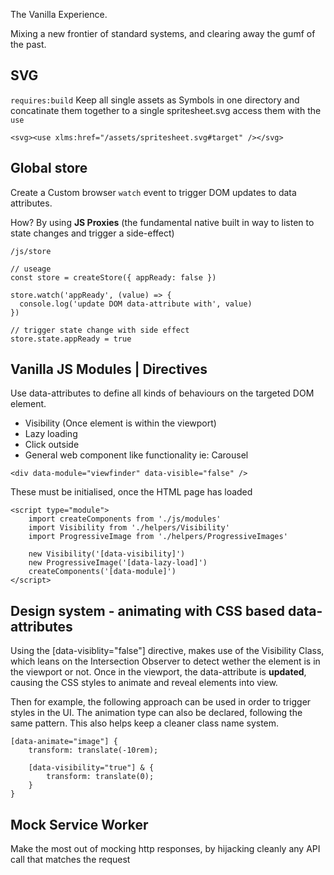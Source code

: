 The Vanilla Experience.

Mixing a new frontier of standard systems, and clearing away the gumf of the past.



## SVG

`requires:build`
Keep all single assets as Symbols in one directory and concatinate them together to a single spritesheet.svg access them with the `use`

```
<svg><use xlms:href="/assets/spritesheet.svg#target" /></svg>
```

## Global store

Create a Custom browser `watch` event to trigger DOM updates to data attributes.

How? By using **JS Proxies** (the fundamental native built in way to listen to state changes and trigger a side-effect)

`/js/store`

```
// useage
const store = createStore({ appReady: false })
    
store.watch('appReady', (value) => {
  console.log('update DOM data-attribute with', value)
})

// trigger state change with side effect
store.state.appReady = true
```

## Vanilla JS Modules | Directives

Use data-attributes to define all kinds of behaviours on the targeted DOM element. 

* Visibility (Once element is within the viewport)
* Lazy loading
* Click outside
* General web component like functionality ie: Carousel

```
<div data-module="viewfinder" data-visible="false" />
```

These must be initialised, once the HTML page has loaded

```
<script type="module">
    import createComponents from './js/modules'
    import Visibility from './helpers/Visibility'
    import ProgressiveImage from './helpers/ProgressiveImages'
    
    new Visibility('[data-visibility]')
    new ProgressiveImage('[data-lazy-load]')
    createComponents('[data-module]')
</script>
```



## Design system - animating with CSS based data-attributes

Using the [data-visiblity="false"] directive, makes use of the Visibility Class, which leans on the Intersection Observer to detect wether the element is in the viewport or not. Once in the viewport, the data-attribute is **updated**, causing the CSS styles to animate and reveal elements into view.

Then for example, the following approach can be used in order to trigger styles in the UI. The animation type can also be declared, following the same pattern. This also helps keep a cleaner class name system.

```
[data-animate="image"] {
    transform: translate(-10rem);
    
    [data-visibility="true"] & {
        transform: translate(0);
    }
}
```





## Mock Service Worker

Make the most out of mocking http responses, by hijacking cleanly any API call that matches the request 